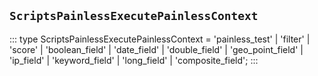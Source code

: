 ## `ScriptsPainlessExecutePainlessContext`
:::
type ScriptsPainlessExecutePainlessContext = 'painless_test' | 'filter' | 'score' | 'boolean_field' | 'date_field' | 'double_field' | 'geo_point_field' | 'ip_field' | 'keyword_field' | 'long_field' | 'composite_field';
:::
